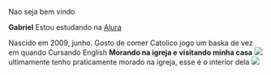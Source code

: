 Nao seja bem vindo 

**Gabriel**
Estou estudando na [Alura](https://www.alura.com.br/)

Nascido em 2009, junho.
Gosto de comer
Catolico
jogo um baska de vez em quando
Cursando English
**Morando na igreja e visitando minha casa**
![](https://encrypted-tbn0.gstatic.com/images?q=tbn:ANd9GcQvw-Xzvb-W5NJN7Sd7yCW4hhGausf_D_-xYg&s)
ultimamente tenho praticamente morado na igreja, esse é o interior dela
![](https://fastly.4sqi.net/img/general/600x600/15364473_5R5BtEJfZ6BNo53JHSkOJtSJKR8eWkN45Ml2cOxfC2U.jpg)
